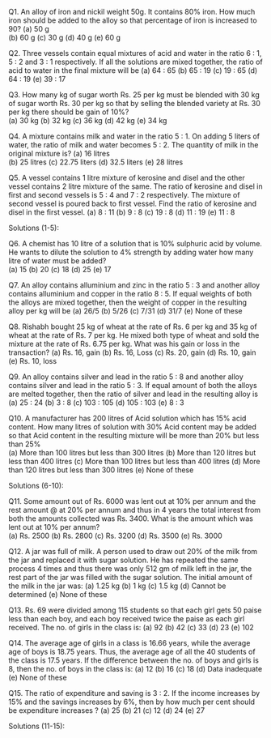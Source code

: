 Q1. An alloy of iron and nickil weight 50g. It contains 80% iron. How much iron should be added to 
the alloy so that percentage of iron is increased to 90?
(a) 50 g   
(b) 60 g
(c) 30 g
(d) 40 g
(e) 60 g

Q2. Three vessels contain equal mixtures of acid and water in the ratio 6 : 1, 5 : 2 and 3 : 1 respectively. 
If all the solutions are mixed together, the ratio of acid to water in the final mixture will be 
(a) 64 : 65
(b) 65 : 19
(c) 19 : 65
(d) 64 : 19
(e) 39 : 17

Q3.  How many kg of sugar worth Rs. 25 per kg must be blended with 30 kg of sugar worth Rs. 30 per kg so that 
by selling the blended variety at Rs. 30 per kg there should be gain of 10%?   
(a) 30 kg
(b) 32 kg
(c) 36 kg
(d) 42 kg
(e) 34 kg

Q4. A mixture contains milk and water in the ratio 5 : 1. On adding 5 liters of water, the ratio of milk and water becomes 5 : 2. The quantity of milk in the original mixture is? 
(a) 16 litres   
(b) 25 litres
(c) 22.75 liters
(d) 32.5 liters
(e) 28 litres

Q5. A vessel contains 1 litre mixture of kerosine and disel and the other vessel contains 2 litre mixture of the same. The ratio of kerosine and disel in first and second vessels is 5 : 4 and 7 : 2 respectively. The mixture of second vessel is poured back to first vessel. Find the ratio of kerosine and disel in the first vessel. 
(a) 8 : 11
(b) 9 : 8
(c) 19 : 8
(d) 11 : 19
(e) 11 : 8

Solutions (1-5):

 









Q6. A chemist has 10 litre of a solution that is 10% sulphuric acid by volume. He wants to dilute the solution to 4% strength by adding water how many litre of water must be added?   
(a) 15
(b) 20
(c) 18
(d) 25
(e) 17

Q7. An alloy contains alluminium and zinc in the ratio 5 : 3 and another alloy contains alluminium and copper in the ratio 8 : 5. If equal weights of both the alloys are mixed together, then the weight of copper in the resulting alloy per kg will be 
(a) 26/5
(b) 5/26
(c) 7/31
(d) 31/7
(e) None of these

Q8.  Rishabh bought 25 kg of wheat at the rate of Rs. 6 per kg and 35 kg of wheat at the rate of Rs. 7 per kg. He mixed both type of wheat and sold the mixture at the rate of Rs. 6.75 per kg. What was his gain or loss in the transaction? 
(a) Rs. 16, gain
(b) Rs. 16, Loss
(c) Rs. 20, gain
(d) Rs. 10, gain
(e) Rs. 10, loss

Q9.  An alloy contains silver and lead in the ratio 5 : 8 and another alloy contains silver and lead in the ratio 5 : 3. If equal amount of both the alloys are melted together, then the ratio of silver and lead in the resulting alloy is  
(a) 25 : 24
(b) 3 : 8
(c) 103 : 105
(d) 105 : 103
(e) 8 : 3

Q10. A manufacturer has 200 litres of Acid solution which has 15% acid content. How many litres of solution with 30% Acid content may be added so that Acid content in the resulting mixture will be more than 20% but less than 25%  
(a) More than 100 litres but less than 300 litres
(b) More than 120 litres but less than 400 litres
(c) More than 100 litres but less than 400 litres
(d) More than 120 litres but less than 300 litres
(e) None of these

Solutions (6-10):

 




Q11.  Some amount out of Rs. 6000 was lent out at 10% per annum and the rest amount @ at 20% per annum and thus in 4 years the total interest from both the amounts collected was Rs. 3400. What is the amount which was lent out at 10% per annum?   
(a) Rs. 2500
(b) Rs. 2800
(c) Rs. 3200
(d) Rs. 3500
(e) Rs. 3000

Q12. A jar was full of milk. A person used to draw out 20% of the milk from the jar and replaced it with sugar solution. He has repeated the same process 4 times and thus there was only 512 gm of milk left in the jar, the rest part of the jar was filled with the sugar solution. The initial amount of the milk in the jar was: 
(a) 1.25 kg
(b) 1 kg
(c) 1.5 kg
(d) Cannot be determined
(e) None of these

Q13.  Rs. 69 were divided among 115 students so that each girl gets 50 paise less than each boy, and each boy received twice the paise as each girl received. The no. of girls in the class is: 
(a) 92
(b) 42
(c) 33
(d) 23
(e) 102

Q14. The average age of girls in a class is 16.66 years, while the average age of boys is 18.75 years. Thus, the average age of all the 40 students of the class is 17.5 years. If the difference between the no. of boys and girls is 8, then the no. of boys in the class is: 
(a) 12
(b) 16
(c) 18
(d) Data inadequate
(e) None of these

Q15. The ratio of expenditure and saving is 3 : 2. If the income increases by 15% and the savings increases by 6%, then by how much per cent should be expenditure increases ? 
(a) 25
(b) 21
(c) 12
(d) 24
(e) 27

Solutions (11-15):










